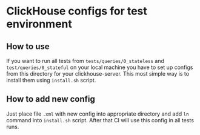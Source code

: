 # ClickHouse configs for test environment

## How to use
If you want to run all tests from `tests/queries/0_stateless` and `test/queries/0_stateful` on your local machine you have to set up configs from this directory for your clickhouse-server. This most simple way is to install them using `install.sh` script.

## How to add new config

Just place file `.xml` with new config into appropriate directory and add `ln` command into `install.sh` script. After that CI will use this config in all tests runs.
